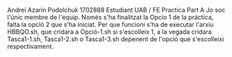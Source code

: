Andrei Azarin Podolchuk 1702888
Estudiant UAB / FE
Practica Part A
Jo soc l'únic membre de l'equip.
Només s'ha finalitzat la Opcio 1 de la práctica, falta la opció 2 que s'ha iniciat.
Per que funcioni s'ha de executar l'arxiu HBBQO.sh, que cridara a Opció-1.sh si s'escolleix 1, a la vegada cridara Tasca1-1.sh, Tasca1-2.sh o Tasca1-3.sh depenent de l'opció que s'escolleixi respectivament.
